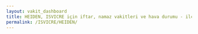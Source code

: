 ```yaml
---
layout: vakit_dashboard
title: HEIDEN, ISVICRE için iftar, namaz vakitleri ve hava durumu - ilçe/eyalet seç
permalink: /ISVICRE/HEIDEN/
---
```


<script type="text/javascript">
  var GLOBAL_COUNTRY = 'ISVICRE';
  var GLOBAL_CITY = 'HEIDEN';
  var GLOBAL_STATE = '';
  var lat = 72;
  var lon = 21;
</script>
